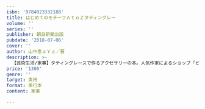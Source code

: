 ```yaml
---
isbn: '9784023332188'
title: はじめてのモチーフＡｔｏＺタティングレー
volume: ''
series: ''
publisher: 朝日新聞出版
pubdate: '2018-07-06'
cover: ''
author: 山中恵ａＹａ／著
description: >-
  【芸術生活/家事】タティングレースで作るアクセサリーの本。人気作家によるショップ「ビージェイ・スミレ」によるピアス、ネックレス、ラリエット、ブレスレットなどを天然石やチャームなどを加え、オリジナリティーあふれるすてきな作品。作り方は、プロセス写真を多く用いた丁寧な解説で、タティング初心者にも作れる。
price: '1300'
genre: ''
target: 実用
format: 単行本
content: 家事

---
```

